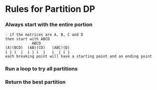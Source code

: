 # Rules for Partition DP
### Always start with the entire portion
    - if the matrices are A, B, C and D
    then start with ABCD
                ABCD
    (A)(BCD)  (AB)(CD)   (ABC)(D)
    i j i  j  i j i  j   i  j i j 
    each breaking point will have a starting point and an ending point

### Run a loop to try all partitions

### Return the best partition
